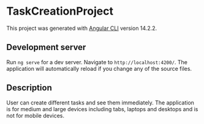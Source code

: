 # TaskCreationProject

This project was generated with [Angular CLI](https://github.com/angular/angular-cli) version 14.2.2.

## Development server

Run `ng serve` for a dev server. Navigate to `http://localhost:4200/`. The application will automatically reload if you change any of the source files.

## Description

User can create different tasks and see them immediately. The application is for medium and large devices including tabs, laptops and desktops and is not for mobile devices.

